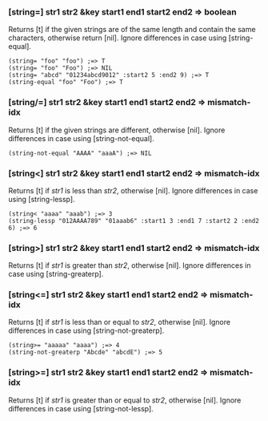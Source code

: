 ### [string=] str1 str2 &key start1 end1 start2 end2 => boolean

Returns [t] if the given strings are of the same length
and contain the same characters, otherwise return
[nil]. Ignore differences in case using [string-equal].

~~~
(string= "foo" "foo") ;=> T
(string= "foo" "Foo") ;=> NIL
(string= "abcd" "01234abcd9012" :start2 5 :end2 9) ;=> T
(string-equal "foo" "Foo") ;=> T
~~~

### [string/=] str1 str2 &key start1 end1 start2 end2 => mismatch-idx

Returns [t] if the given strings are different, otherwise
[nil]. Ignore differences in case using [string-not-equal].

~~~
(string-not-equal "AAAA" "aaaA") ;=> NIL
~~~

### [string<] str1 str2 &key start1 end1 start2 end2 => mismatch-idx

Returns [t] if *str1* is less than *str2*, otherwise
[nil]. Ignore differences in case using [string-lessp].

~~~
(string< "aaaa" "aaab") ;=> 3
(string-lessp "012AAAA789" "01aaab6" :start1 3 :end1 7 :start2 2 :end2 6) ;=> 6
~~~

### [string>] str1 str2 &key start1 end1 start2 end2 => mismatch-idx

Returns [t] if *str1* is greater than *str2*, otherwise
[nil]. Ignore differences in case using [string-greaterp].

### [string<=] str1 str2 &key start1 end1 start2 end2 => mismatch-idx

Returns [t] if *str1* is less than or equal to *str2*,
otherwise [nil]. Ignore differences in case using [string-not-greaterp].

~~~
(string>= "aaaaa" "aaaa") ;=> 4
(string-not-greaterp "Abcde" "abcdE") ;=> 5
~~~

### [string>=] str1 str2 &key start1 end1 start2 end2 => mismatch-idx

Returns [t] if *str1* is greater than or equal to *str2*,
otherwise [nil]. Ignore differences in case using
[string-not-lessp].
